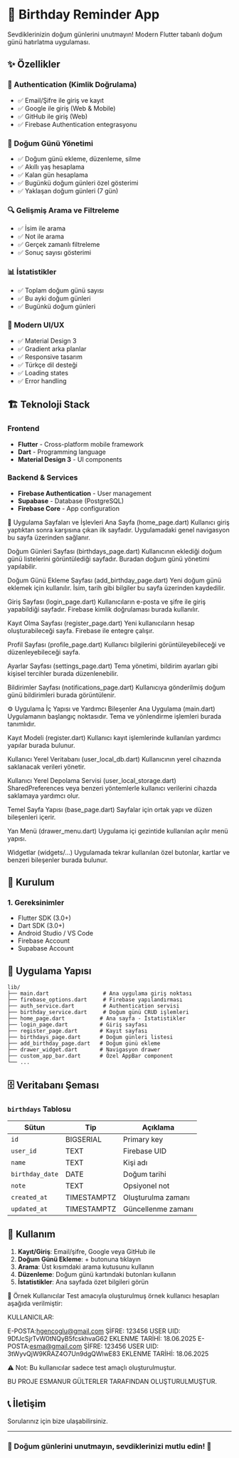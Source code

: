 # 🎂 Birthday Reminder App

Sevdiklerinizin doğum günlerini unutmayın! Modern Flutter tabanlı doğum günü hatırlatma uygulaması.

## ✨ Özellikler

### 🔐 Authentication (Kimlik Doğrulama)
- ✅ Email/Şifre ile giriş ve kayıt
- ✅ Google ile giriş (Web & Mobile)
- ✅ GitHub ile giriş (Web)
- ✅ Firebase Authentication entegrasyonu

### 🎉 Doğum Günü Yönetimi
- ✅ Doğum günü ekleme, düzenleme, silme
- ✅ Akıllı yaş hesaplama
- ✅ Kalan gün hesaplama
- ✅ Bugünkü doğum günleri özel gösterimi
- ✅ Yaklaşan doğum günleri (7 gün)

### 🔍 Gelişmiş Arama ve Filtreleme
- ✅ İsim ile arama
- ✅ Not ile arama
- ✅ Gerçek zamanlı filtreleme
- ✅ Sonuç sayısı gösterimi

### 📊 İstatistikler
- ✅ Toplam doğum günü sayısı
- ✅ Bu ayki doğum günleri
- ✅ Bugünkü doğum günleri

### 🎨 Modern UI/UX
- ✅ Material Design 3
- ✅ Gradient arka planlar
- ✅ Responsive tasarım
- ✅ Türkçe dil desteği
- ✅ Loading states
- ✅ Error handling

## 🏗️ Teknoloji Stack

### Frontend
- **Flutter** - Cross-platform mobile framework
- **Dart** - Programming language
- **Material Design 3** - UI components

### Backend & Services
- **Firebase Authentication** - User management
- **Supabase** - Database (PostgreSQL)
- **Firebase Core** - App configuration

📄 Uygulama Sayfaları ve İşlevleri
Ana Sayfa (home_page.dart)
Kullanıcı giriş yaptıktan sonra karşısına çıkan ilk sayfadır. Uygulamadaki genel navigasyon bu sayfa üzerinden sağlanır.

Doğum Günleri Sayfası (birthdays_page.dart)
Kullanıcının eklediği doğum günü listelerini görüntülediği sayfadır. Buradan doğum günü yönetimi yapılabilir.

Doğum Günü Ekleme Sayfası (add_birthday_page.dart)
Yeni doğum günü eklemek için kullanılır. İsim, tarih gibi bilgiler bu sayfa üzerinden kaydedilir.

Giriş Sayfası (login_page.dart)
Kullanıcıların e-posta ve şifre ile giriş yapabildiği sayfadır. Firebase kimlik doğrulaması burada kullanılır.

Kayıt Olma Sayfası (register_page.dart)
Yeni kullanıcıların hesap oluşturabileceği sayfa. Firebase ile entegre çalışır.

Profil Sayfası (profile_page.dart)
Kullanıcı bilgilerini görüntüleyebileceği ve düzenleyebileceği sayfa.

Ayarlar Sayfası (settings_page.dart)
Tema yönetimi, bildirim ayarları gibi kişisel tercihler burada düzenlenebilir.

Bildirimler Sayfası (notifications_page.dart)
Kullanıcıya gönderilmiş doğum günü bildirimleri burada görüntülenir.

⚙️ Uygulama İç Yapısı ve Yardımcı Bileşenler
Ana Uygulama (main.dart)
Uygulamanın başlangıç noktasıdır. Tema ve yönlendirme işlemleri burada tanımlıdır.

Kayıt Modeli (register.dart)
Kullanıcı kayıt işlemlerinde kullanılan yardımcı yapılar burada bulunur.

Kullanıcı Yerel Veritabanı (user_local_db.dart)
Kullanıcının yerel cihazında saklanacak verileri yönetir.

Kullanıcı Yerel Depolama Servisi (user_local_storage.dart)
SharedPreferences veya benzeri yöntemlerle kullanıcı verilerini cihazda saklamaya yardımcı olur.

Temel Sayfa Yapısı (base_page.dart)
Sayfalar için ortak yapı ve düzen bileşenleri içerir.

Yan Menü (drawer_menu.dart)
Uygulama içi gezintide kullanılan açılır menü yapısı.

Widgetlar (widgets/...)
Uygulamada tekrar kullanılan özel butonlar, kartlar ve benzeri bileşenler burada bulunur.

## 🚀 Kurulum

### 1. Gereksinimler
- Flutter SDK (3.0+)
- Dart SDK (3.0+)
- Android Studio / VS Code
- Firebase Account
- Supabase Account


## 📱 Uygulama Yapısı

```
lib/
├── main.dart                 # Ana uygulama giriş noktası
├── firebase_options.dart     # Firebase yapılandırması
├── auth_service.dart         # Authentication servisi
├── birthday_service.dart     # Doğum günü CRUD işlemleri
├── home_page.dart           # Ana sayfa - İstatistikler
├── login_page.dart          # Giriş sayfası
├── register_page.dart       # Kayıt sayfası
├── birthdays_page.dart      # Doğum günleri listesi
├── add_birthday_page.dart   # Doğum günü ekleme
├── drawer_widget.dart       # Navigasyon drawer
├── custom_app_bar.dart      # Özel AppBar component
└── ...
```

## 🗄️ Veritabanı Şeması

### `birthdays` Tablosu
| Sütun | Tip | Açıklama |
|-------|-----|----------|
| `id` | BIGSERIAL | Primary key |
| `user_id` | TEXT | Firebase UID |
| `name` | TEXT | Kişi adı |
| `birthday_date` | DATE | Doğum tarihi |
| `note` | TEXT | Opsiyonel not |
| `created_at` | TIMESTAMPTZ | Oluşturulma zamanı |
| `updated_at` | TIMESTAMPTZ | Güncellenme zamanı |

## 🎯 Kullanım

1. **Kayıt/Giriş**: Email/şifre, Google veya GitHub ile
2. **Doğum Günü Ekleme**: + butonuna tıklayın
3. **Arama**: Üst kısımdaki arama kutusunu kullanın
4. **Düzenleme**: Doğum günü kartındaki butonları kullanın
5. **İstatistikler**: Ana sayfada özet bilgileri görün

👤 Örnek Kullanıcılar
Test amacıyla oluşturulmuş örnek kullanıcı hesapları aşağıda verilmiştir:

KULLANICILAR:

E-POSTA:hgencoglu@gmail.com	ŞİFRE: 123456	USER UID: 9DfJcSjrTvW0tNQyB5fcskhvaG62	EKLENME TARİHİ: 18.06.2025
E-POSTA:esma@gmail.com	    ŞİFRE: 123456  USER UID: 3tWyvQjW9KRAZ4O7Un9dgQWlwE83	 EKLENME TARİHİ: 18.06.2025

⚠️ Not: Bu kullanıcılar sadece test amaçlı oluşturulmuştur.


BU PROJE ESMANUR GÜLTERLER TARAFINDAN OLUŞTURULMUŞTUR.

## 📞 İletişim

Sorularınız için bize ulaşabilirsiniz.

---

### 🎉 Doğum günlerini unutmayın, sevdiklerinizi mutlu edin! 🎂 

